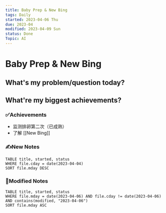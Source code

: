 ```yaml
---
title: Baby Prep & New Bing
tags: Daily
started: 2023-04-06 Thu
due: 2023-04
modified: 2023-04-09 Sun
status: Done
Topic: AI
---
```

# Baby Prep & New Bing
## What's my problem/question today?
## What're my biggest achievements?
### ✅Achievements
- 监测排卵第二次（已成熟）
- 了解 [[New Bing]]
### ✍️New Notes

```dataview
TABLE title, started, status
WHERE file.cday = date(2023-04-04)
SORT file.mday DESC
```

### 📝Modified Notes

```dataview
TABLE title, started, status
WHERE file.mday = date(2023-04-06) AND file.cday != date(2023-04-06) AND contains(modified, "2023-04-06")
SORT file.mday ASC
```